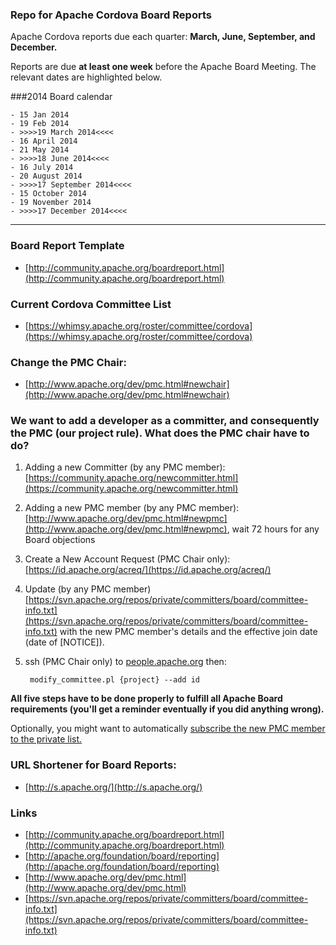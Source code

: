 ### Repo for Apache Cordova Board Reports

Apache Cordova reports due each quarter: **March, June, September, and December.**


Reports are due **at least one week** before the Apache Board Meeting. The relevant dates are highlighted below.

###2014 Board calendar

    - 15 Jan 2014
    - 19 Feb 2014
    - >>>>19 March 2014<<<<
    - 16 April 2014
    - 21 May 2014
    - >>>>18 June 2014<<<<
    - 16 July 2014
    - 20 August 2014
    - >>>>17 September 2014<<<<
    - 15 October 2014
    - 19 November 2014
    - >>>>17 December 2014<<<<

---

### Board Report Template

- [http://community.apache.org/boardreport.html](http://community.apache.org/boardreport.html)

### Current Cordova Committee List

- [https://whimsy.apache.org/roster/committee/cordova](https://whimsy.apache.org/roster/committee/cordova)

### Change the PMC Chair:

- [http://www.apache.org/dev/pmc.html#newchair](http://www.apache.org/dev/pmc.html#newchair)

### We want to add a developer as a committer, and consequently the PMC (our project rule). What does the PMC chair have to do?

1. Adding a new Committer (by any PMC member): [https://community.apache.org/newcommitter.html](https://community.apache.org/newcommitter.html)
2. Adding a new PMC member (by any PMC member): [http://www.apache.org/dev/pmc.html#newpmc](http://www.apache.org/dev/pmc.html#newpmc), wait 72 hours for any Board objections
3. Create a New Account Request (PMC Chair only): [https://id.apache.org/acreq/](https://id.apache.org/acreq/)
4. Update (by any PMC member) [https://svn.apache.org/repos/private/committers/board/committee-info.txt](https://svn.apache.org/repos/private/committers/board/committee-info.txt) with the new PMC member's details and the effective join date (date of [NOTICE]).
5. ssh (PMC Chair only) to [people.apache.org](ssh://people.apache.org) then:

        modify_committee.pl {project} --add id
        
**All five steps have to be done properly to fulfill all Apache Board requirements (you'll get a reminder eventually if you did anything wrong).**

Optionally, you might want to automatically [ subscribe the new PMC member to the private list.](http://untroubled.org/ezmlm/manual/Remote-Administration.html)

### URL Shortener for Board Reports:

- [http://s.apache.org/](http://s.apache.org/)

### Links

- [http://community.apache.org/boardreport.html](http://community.apache.org/boardreport.html)
- [http://apache.org/foundation/board/reporting](http://apache.org/foundation/board/reporting)
- [http://www.apache.org/dev/pmc.html](http://www.apache.org/dev/pmc.html)
- [https://svn.apache.org/repos/private/committers/board/committee-info.txt](https://svn.apache.org/repos/private/committers/board/committee-info.txt)


